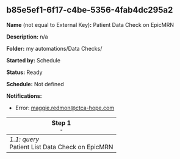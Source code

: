 ## b85e5ef1-6f17-c4be-5356-4fab4dc295a2

**Name** (not equal to External Key)**:** Patient Data Check on EpicMRN

**Description:** n/a

**Folder:** my automations/Data Checks/

**Started by:** Schedule

**Status:** Ready

**Schedule:** Not defined

**Notifications:**

* Error: maggie.redmon@ctca-hope.com

| Step 1<br>_<small>-</small>_ |
| --- |
| _1.1: query_<br>Patient List Data Check on EpicMRN |
